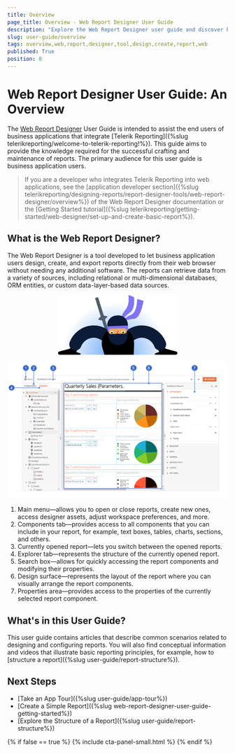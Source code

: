 ```yaml
---
title: Overview
page_title: Overview - Web Report Designer User Guide
description: "Explore the Web Report Designer user guide and discover how to apply the powerful features of the report designer to effortlessly craft rich dynamic reports."
slug: user-guide/overview
tags: overview,web,report,designer,tool,design,create,report,web
published: True
position: 0
---
```

<style>
    img[alt$="><"] {
  display: block;
  max-width: 100%;
  height: auto;
  margin: auto;
  float: none!important;
}
</style>

# Web Report Designer User Guide: An Overview

The [Web Report Designer](https://demos.telerik.com/reporting/designer) User Guide is intended to assist the end users of business applications that integrate [Telerik Reporting]({%slug telerikreporting/welcome-to-telerik-reporting!%}). This guide aims to provide the knowledge required for the successful crafting and maintenance of reports. The primary audience for this user guide is business application users.

> If you are a developer who integrates Telerik Reporting into web applications, see the [application developer section]({%slug telerikreporting/designing-reports/report-designer-tools/web-report-designer/overview%}) of the Web Report Designer documentation or the [Getting Started tutorial]({%slug telerikreporting/getting-started/web-designer/set-up-and-create-basic-report%}). 

## What is the Web Report Designer?

The Web Report Designer is a tool developed to let business application users design, create, and export reports directly from their web browser without needing any additional software. The reports can retrieve data from a variety of sources, including relational or multi-dimensional databases, ORM entities, or custom data-layer-based data sources.

![Ninja Looking ><](images/ninja_looking.png)

![UI Overview of the Telerik Web Report Designer](./images/wrd-components-callouts.png)

1. Main menu—allows you to open or close reports, create new ones, access designer assets, adjust workspace preferences, and more.
1. Components tab—provides access to all components that you can include in your report, for example, text boxes, tables, charts, sections, and others.
1. Currently opened report—lets you switch between the opened reports.
1. Explorer tab—represents the structure of the currently opened report.
1. Search box—allows for quickly accessing the report components and modifying their properties.
1. Design surface—represents the layout of the report where you can visually arrange the report components.
1. Properties area—provides access to the properties of the currently selected report component.

## What's in this User Guide?

This user guide contains articles that describe common scenarios related to designing and configuring reports. You will also find conceptual information and videos that illustrate basic reporting principles, for example, how to [structure a report]({%slug user-guide/report-structure%}).

## Next Steps

* [Take an App Tour]({%slug user-guide/app-tour%})
* [Create a Simple Report]({%slug web-report-designer-user-guide-getting-started%})
* [Explore the Structure of a Report]({%slug user-guide/report-structure%})

{% if false == true %}
{% include cta-panel-small.html %}
{% endif %}
